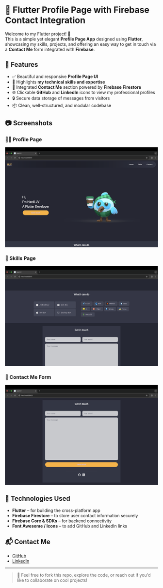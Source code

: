 # 💼 Flutter Profile Page with Firebase Contact Integration

Welcome to my Flutter project! 🚀  
This is a simple yet elegant **Profile Page App** designed using **Flutter**, showcasing my skills, projects, and offering an easy way to get in touch via a **Contact Me** form integrated with **Firebase**.

## 📱 Features

- ✅ Beautiful and responsive **Profile Page UI**
- 🎯 Highlights **my technical skills and expertise**
- 📇 Integrated **Contact Me** section powered by **Firebase Firestore**
- 🌐 Clickable **GitHub** and **LinkedIn** icons to view my professional profiles
- 🔒 Secure data storage of messages from visitors
- 📦 Clean, well-structured, and modular codebase

## 📷 Screenshots

### 🧑‍💼 Profile Page
![Profile Page](assets/First.png)

### 🎯 Skills Page
![Profile Page](assets/Second.png)

### 📨 Contact Me Form
![Contact Form](assets/Third.png)



## 🔧 Technologies Used

- **Flutter** – for building the cross-platform app
- **Firebase Firestore** – to store user contact information securely
- **Firebase Core & SDKs** – for backend connectivity
- **Font Awesome / Icons** – to add GitHub and LinkedIn links

## 📬 Contact Me

- [GitHub](https://github.com/hardivaidya004506)
- [LinkedIn](https://www.linkedin.com/in/hardi-jignesh-vaidya-118605340/)

---

> 🌟 Feel free to fork this repo, explore the code, or reach out if you'd like to collaborate on cool projects!

